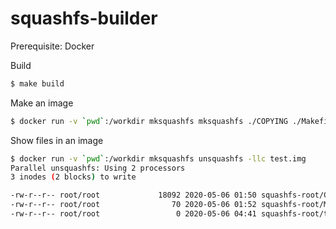 # squashfs-builder

Prerequisite: Docker


Build
```sh
$ make build
```

Make an image
```sh
$ docker run -v `pwd`:/workdir mksquashfs mksquashfs ./COPYING ./Makefile ./test.img
```

Show files in an image
```sh
$ docker run -v `pwd`:/workdir mksquashfs unsquashfs -llc test.img
Parallel unsquashfs: Using 2 processors
3 inodes (2 blocks) to write

-rw-r--r-- root/root             18092 2020-05-06 01:50 squashfs-root/COPYING
-rw-r--r-- root/root                70 2020-05-06 01:52 squashfs-root/Makefile
-rw-r--r-- root/root                 0 2020-05-06 04:41 squashfs-root/test/foo
```

